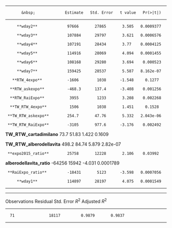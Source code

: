 
-------------------------------------------------------------------------
           &nbsp;             Estimate   Std. Error   t value   Pr(>|t|) 
---------------------------- ---------- ------------ --------- ----------
         **wday2**             97666       27865       3.505   0.0009377 

         **wday3**             107884      29797       3.621   0.0006576 

         **wday4**             107191      28434       3.77    0.0004125 

         **wday5**             114916      28069       4.094   0.0001455 

         **wday6**             108168      29280       3.694    0.000523 

         **wday7**             159425      28537       5.587   8.162e-07 

       **RTW_4expo**           -1606        1038      -1.548     0.1277  

      **RTW_askexpo**          -468.3      137.4      -3.408    0.001256 

      **RTW_RaiExpo**           3955        1233       3.208    0.002268 

      **TW_RTW_4expo**          1506        1038       1.451     0.1528  

     **TW_RTW_askexpo**        254.7       47.76       5.332   2.043e-06 

     **TW_RTW_RaiExpo**        -3105       977.6      -3.176    0.002492 

  **TW_RTW_cartadimilano**      73.7       51.83       1.422     0.1609  

 **TW_RTW_alberodellavita**    498.2       84.74       5.879    2.82e-07 

     **expo2015_ratio**        25758       12228       2.106    0.03992  

 **alberodellavita_ratio**     -64256      15942      -4.031   0.0001789 

     **RaiExpo_ratio**         -18431       5123      -3.598   0.0007056 

         **wday1**             114897      28197       4.075   0.0001549 
-------------------------------------------------------------------------


-------------------------------------------------------------
 Observations   Residual Std. Error   $R^2$   Adjusted $R^2$ 
-------------- --------------------- ------- ----------------
      71               18117         0.9879       0.9837     
-------------------------------------------------------------
